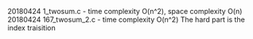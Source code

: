 20180424 1_twosum.c - time complexity O(n^2), space complexity O(n)
20180424 167_twosum_2.c - time complexity O(n^2) The hard part is the index traisition
